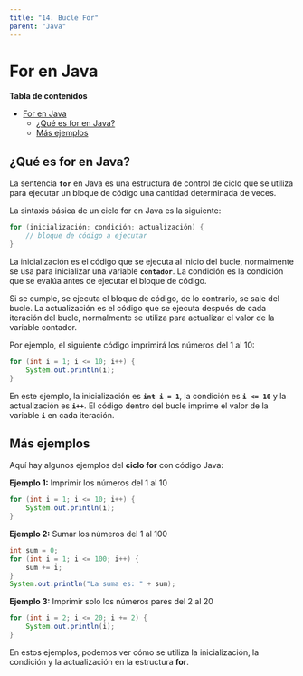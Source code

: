 ```yaml
---
title: "14. Bucle For"
parent: "Java"
---
```


For en Java
===========

**Tabla de contenidos**

- [For en Java](#for-en-java)
  - [¿Qué es for en Java?](#qué-es-for-en-java)
  - [Más ejemplos](#más-ejemplos)

¿Qué es for en Java?
--------------------

La sentencia **`for`** en Java es una estructura de control de ciclo que se utiliza para ejecutar un bloque de código una cantidad determinada de veces.

La sintaxis básica de un ciclo for en Java es la siguiente:

```java
for (inicialización; condición; actualización) {     
    // bloque de código a ejecutar 
}
```

La inicialización es el código que se ejecuta al inicio del bucle, normalmente se usa para inicializar una variable **`contador`**. La condición es la condición que se evalúa antes de ejecutar el bloque de código.

Si se cumple, se ejecuta el bloque de código, de lo contrario, se sale del bucle. La actualización es el código que se ejecuta después de cada iteración del bucle, normalmente se utiliza para actualizar el valor de la variable contador.

Por ejemplo, el siguiente código imprimirá los números del 1 al 10:

```java
for (int i = 1; i <= 10; i++) {     
    System.out.println(i); 
}
```

En este ejemplo, la inicialización es **`int i = 1`**, la condición es **`i <= 10`** y la actualización es **`i++`**. El código dentro del bucle imprime el valor de la variable **`i`** en cada iteración.

Más ejemplos
------------

Aquí hay algunos ejemplos del **ciclo for** con código Java:

**Ejemplo 1:** Imprimir los números del 1 al 10

```java
for (int i = 1; i <= 10; i++) {     
    System.out.println(i); 
}
```

**Ejemplo 2:** Sumar los números del 1 al 100

```java
int sum = 0; 
for (int i = 1; i <= 100; i++) {     
    sum += i; 
} 
System.out.println("La suma es: " + sum);
```

**Ejemplo 3:** Imprimir solo los números pares del 2 al 20

```java
for (int i = 2; i <= 20; i += 2) {     
    System.out.println(i); 
}
```

En estos ejemplos, podemos ver cómo se utiliza la inicialización, la condición y la actualización en la estructura **for**.